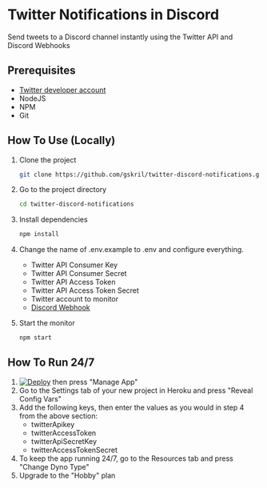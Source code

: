 # Twitter Notifications in Discord
Send tweets to a Discord channel instantly using the Twitter API and Discord Webhooks

## Prerequisites
- [Twitter developer account](https://developer.twitter.com/en/apply-for-access)
- NodeJS
- NPM
- Git

## How To Use (Locally)
1. Clone the project
	```bash
	git clone https://github.com/gskril/twitter-discord-notifications.git
	```

2. Go to the project directory
	```bash
	cd twitter-discord-notifications
	```

3. Install dependencies
	```bash
	npm install
	```

4. Change the name of .env.example to .env and configure everything.
    - Twitter API Consumer Key
    - Twitter API Consumer Secret
    - Twitter API Access Token
    - Twitter API Access Token Secret
    - Twitter account to monitor
    - [Discord Webhook](https://support.discord.com/hc/en-us/articles/228383668-Intro-to-Webhooks)
  
5. Start the monitor
	```bash
	npm start
	```
  
  
## How To Run 24/7
1. [![Deploy](https://www.herokucdn.com/deploy/button.svg)](https://heroku.com/deploy) then press "Manage App"
2. Go to the Settings tab of your new project in Heroku and press "Reveal Config Vars"
3. Add the following keys, then enter the values as you would in step 4 from the above section:
	- twitterApikey
	- twitterAccessToken
	- twitterApiSecretKey
	- twitterAccessTokenSecret
4. To keep the app running 24/7, go to the Resources tab and press "Change Dyno Type"
5. Upgrade to the "Hobby" plan